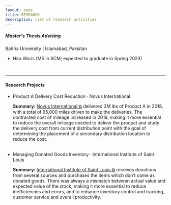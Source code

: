 ```yaml
---
layout: page
title: RESEARCH
description: list of research activities
---
```

<h5>Master's Thesis Advising</h5>
Bahria University | Islamabad, Pakistan
<ul>
  <li>Hira Waris (MS in SCM; expected to graduate in Spring 2023)</li>
</ul>

<br/>

---

<h4>Research Projects</h4>
<ul>
<li>Product A Delivery Cost Reduction · Novus International</li>
<div class="summary"><p><strong>Summary:</strong> <a href="http://www.novusint.com" target="_blank" rel="noopener noreferrer">Novus International &#x29c9;</a> delivered 3M lbs of Product A in 2018, with a total of 95,000 miles driven to make the deliveries. The contracted cost of mileage increased in 2019, making it more essential to reduce the overall mileage needed to deliver the product and study the delivery cost from current distribution point with the goal of determining the placement of a secondary distribution location to reduce the cost.</p></div>
<br/>
<li>Managing Donated Goods Inventory · International Institute of Saint Louis</li>
<div class="summary"><p><strong>Summary:</strong> <a href="https://www.iistl.org" target="_blank" rel="noopener noreferrer">International Institute of Saint Louis &#x29c9;</a> receives donations from several sources and purchases the items which don’t come as donated goods. There was always a mismatch between actual value and expected value of the stock, making it more essential to reduce inefficiencies and errors, and to enhance inventory control and tracking, customer service and overall productivity.</p></div>
</ul>
